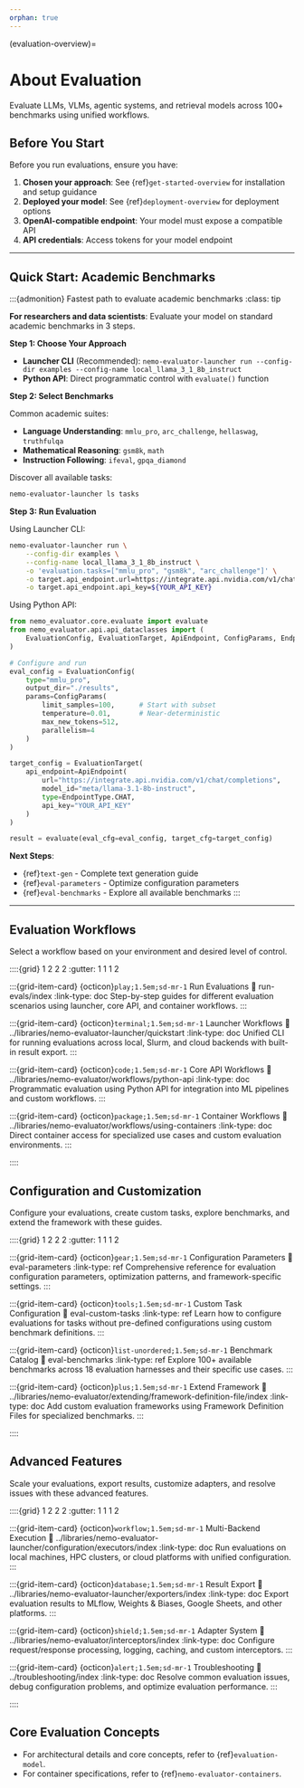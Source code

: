 ```yaml
---
orphan: true
---
```


(evaluation-overview)=

# About Evaluation

Evaluate LLMs, VLMs, agentic systems, and retrieval models across 100+ benchmarks using unified workflows.

## Before You Start

Before you run evaluations, ensure you have:

1. **Chosen your approach**: See {ref}`get-started-overview` for installation and setup guidance
2. **Deployed your model**: See {ref}`deployment-overview` for deployment options
3. **OpenAI-compatible endpoint**: Your model must expose a compatible API
4. **API credentials**: Access tokens for your model endpoint

---

## Quick Start: Academic Benchmarks

:::{admonition} Fastest path to evaluate academic benchmarks
:class: tip

**For researchers and data scientists**: Evaluate your model on standard academic benchmarks in 3 steps.

**Step 1: Choose Your Approach**
- **Launcher CLI** (Recommended): `nemo-evaluator-launcher run --config-dir examples --config-name local_llama_3_1_8b_instruct`
- **Python API**: Direct programmatic control with `evaluate()` function

**Step 2: Select Benchmarks**

Common academic suites:
- **Language Understanding**: `mmlu_pro`, `arc_challenge`, `hellaswag`, `truthfulqa`
- **Mathematical Reasoning**: `gsm8k`, `math`
- **Instruction Following**: `ifeval`, `gpqa_diamond`

Discover all available tasks:
```bash
nemo-evaluator-launcher ls tasks
```

**Step 3: Run Evaluation**

Using Launcher CLI:
```bash
nemo-evaluator-launcher run \
    --config-dir examples \
    --config-name local_llama_3_1_8b_instruct \
    -o 'evaluation.tasks=["mmlu_pro", "gsm8k", "arc_challenge"]' \
    -o target.api_endpoint.url=https://integrate.api.nvidia.com/v1/chat/completions \
    -o target.api_endpoint.api_key=${YOUR_API_KEY}
```

Using Python API:
```python
from nemo_evaluator.core.evaluate import evaluate
from nemo_evaluator.api.api_dataclasses import (
    EvaluationConfig, EvaluationTarget, ApiEndpoint, ConfigParams, EndpointType
)

# Configure and run
eval_config = EvaluationConfig(
    type="mmlu_pro",
    output_dir="./results",
    params=ConfigParams(
        limit_samples=100,      # Start with subset
        temperature=0.01,       # Near-deterministic
        max_new_tokens=512,
        parallelism=4
    )
)

target_config = EvaluationTarget(
    api_endpoint=ApiEndpoint(
        url="https://integrate.api.nvidia.com/v1/chat/completions",
        model_id="meta/llama-3.1-8b-instruct",
        type=EndpointType.CHAT,
        api_key="YOUR_API_KEY"
    )
)

result = evaluate(eval_cfg=eval_config, target_cfg=target_config)
```

**Next Steps**:
- {ref}`text-gen` - Complete text generation guide
- {ref}`eval-parameters` - Optimize configuration parameters
- {ref}`eval-benchmarks` - Explore all available benchmarks
:::

---

## Evaluation Workflows

Select a workflow based on your environment and desired level of control.

::::{grid} 1 2 2 2
:gutter: 1 1 1 2

:::{grid-item-card} {octicon}`play;1.5em;sd-mr-1` Run Evaluations
:link: run-evals/index
:link-type: doc
Step-by-step guides for different evaluation scenarios using launcher, core API, and container workflows.
:::

:::{grid-item-card} {octicon}`terminal;1.5em;sd-mr-1` Launcher Workflows
:link: ../libraries/nemo-evaluator-launcher/quickstart
:link-type: doc
Unified CLI for running evaluations across local, Slurm, and cloud backends with built-in result export.
:::

:::{grid-item-card} {octicon}`code;1.5em;sd-mr-1` Core API Workflows
:link: ../libraries/nemo-evaluator/workflows/python-api
:link-type: doc
Programmatic evaluation using Python API for integration into ML pipelines and custom workflows.
:::

:::{grid-item-card} {octicon}`package;1.5em;sd-mr-1` Container Workflows
:link: ../libraries/nemo-evaluator/workflows/using-containers
:link-type: doc
Direct container access for specialized use cases and custom evaluation environments.
:::

::::

## Configuration and Customization

Configure your evaluations, create custom tasks, explore benchmarks, and extend the framework with these guides.

::::{grid} 1 2 2 2
:gutter: 1 1 1 2

:::{grid-item-card} {octicon}`gear;1.5em;sd-mr-1` Configuration Parameters
:link: eval-parameters
:link-type: ref
Comprehensive reference for evaluation configuration parameters, optimization patterns, and framework-specific settings.
:::

:::{grid-item-card} {octicon}`tools;1.5em;sd-mr-1` Custom Task Configuration
:link: eval-custom-tasks
:link-type: ref
Learn how to configure evaluations for tasks without pre-defined configurations using custom benchmark definitions.
:::

:::{grid-item-card} {octicon}`list-unordered;1.5em;sd-mr-1` Benchmark Catalog
:link: eval-benchmarks
:link-type: ref
Explore 100+ available benchmarks across 18 evaluation harnesses and their specific use cases.
:::

:::{grid-item-card} {octicon}`plus;1.5em;sd-mr-1` Extend Framework
:link: ../libraries/nemo-evaluator/extending/framework-definition-file/index
:link-type: doc
Add custom evaluation frameworks using Framework Definition Files for specialized benchmarks.
:::

::::

## Advanced Features

Scale your evaluations, export results, customize adapters, and resolve issues with these advanced features.

::::{grid} 1 2 2 2
:gutter: 1 1 1 2

:::{grid-item-card} {octicon}`workflow;1.5em;sd-mr-1` Multi-Backend Execution
:link: ../libraries/nemo-evaluator-launcher/configuration/executors/index
:link-type: doc
Run evaluations on local machines, HPC clusters, or cloud platforms with unified configuration.
:::

:::{grid-item-card} {octicon}`database;1.5em;sd-mr-1` Result Export
:link: ../libraries/nemo-evaluator-launcher/exporters/index
:link-type: doc
Export evaluation results to MLflow, Weights & Biases, Google Sheets, and other platforms.
:::

:::{grid-item-card} {octicon}`shield;1.5em;sd-mr-1` Adapter System
:link: ../libraries/nemo-evaluator/interceptors/index
:link-type: doc
Configure request/response processing, logging, caching, and custom interceptors.
:::

:::{grid-item-card} {octicon}`alert;1.5em;sd-mr-1` Troubleshooting
:link: ../troubleshooting/index
:link-type: doc
Resolve common evaluation issues, debug configuration problems, and optimize evaluation performance.
:::

::::

## Core Evaluation Concepts

- For architectural details and core concepts, refer to {ref}`evaluation-model`.
- For container specifications, refer to {ref}`nemo-evaluator-containers`.
